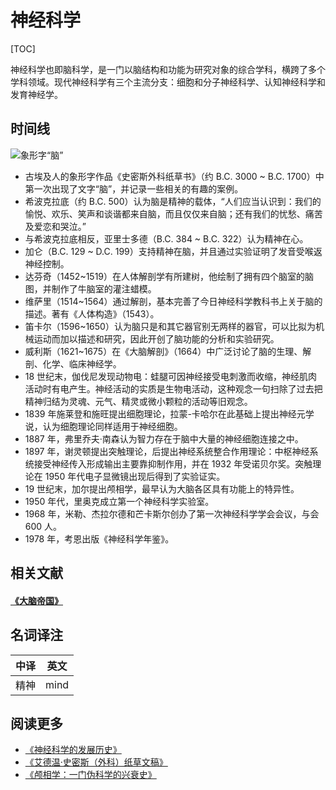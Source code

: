 # 神经科学

[TOC]

神经科学也即脑科学，是一门以脑结构和功能为研究对象的综合学科，横跨了多个学科领域。现代神经科学有三个主流分支：细胞和分子神经科学、认知神经科学和发育神经学。

## 时间线

![象形字“脑”](https://mgear-image.oss-cn-shanghai.aliyuncs.com/image/other/20211208004256.png?w=30)

* 古埃及人的象形字作品《史密斯外科纸草书》（约 B.C. 3000 ~ B.C. 1700）中第一次出现了文字“脑”，并记录一些相关的有趣的案例。
* 希波克拉底（约 B.C. 500）认为脑是精神的载体，“人们应当认识到：我们的愉悦、欢乐、笑声和谈谐都来自脑，而且仅仅来自脑；还有我们的忧愁、痛苦及爱恋和哭泣。”
* 与希波克拉底相反，亚里士多德（B.C. 384 ~ B.C. 322）认为精神在心。
* 加仑（B.C. 129 ~ D.C. 199）支持精神在脑，并且通过实验证明了发音受喉返神经控制。
* 达芬奇（1452~1519）在人体解剖学有所建树，他绘制了拥有四个脑室的脑图，并制作了牛脑室的灌注蜡模。
* 维萨里（1514~1564）通过解剖，基本完善了今日神经科学教科书上关于脑的描述。著有《人体构造》（1543）。
* 笛卡尔（1596~1650）认为脑只是和其它器官别无两样的器官，可以比拟为机械运动而加以描述和研究，因此开创了脑功能的分析和实验研究。
* 威利斯（1621~1675）在《大脑解剖》（1664）中广泛讨论了脑的生理、解剖、化学、临床神经学。
* 18 世纪末，伽伐尼发现动物电：蛙腿可因神经接受电刺激而收缩，神经肌肉活动时有电产生。神经活动的实质是生物电活动，这种观念一句扫除了过去把精神归结为灵魂、元气、精灵或微小颗粒的活动等旧观念。
* 1839 年施莱登和施旺提出细胞理论，拉蒙-卡哈尔在此基础上提出神经元学说，认为细胞理论同样适用于神经细胞。
* 1887 年，弗里乔夫·南森认为智力存在于脑中大量的神经细胞连接之中。
* 1897 年，谢灵顿提出突触理论，后提出神经系统整合作用理论：中枢神经系统接受神经传入形成输出主要靠抑制作用，并在 1932 年受诺贝尔奖。突触理论在 1950 年代电子显微镜出现后得到了实验证实。
* 19 世纪末，加尔提出颅相学，最早认为大脑各区具有功能上的特异性。
* 1950 年代，里奥克成立第一个神经科学实验室。
* 1968 年，米勒、杰拉尔德和芒卡斯尔创办了第一次神经科学学会会议，与会 600 人。
* 1978 年，考恩出版《神经科学年鉴》。

## 相关文献

#### [《大脑帝国》](/books/9787508692876.html)

## 名词译注

| 中译 | 英文 |
| ---- | ---- |
| 精神 | mind |

## 阅读更多

* [《神经科学的发展历史》](https://xueshu.baidu.com/usercenter/paper/show?paperid=13cd1e266dc30588916159be12586884&site=xueshu_se)
* [《艾德温·史密斯（外科）纸草文稿》](https://zhuanlan.zhihu.com/p/20420048)
* [《颅相学：一门伪科学的兴衰史》](https://baijiahao.baidu.com/s?id=1664289015456647938)